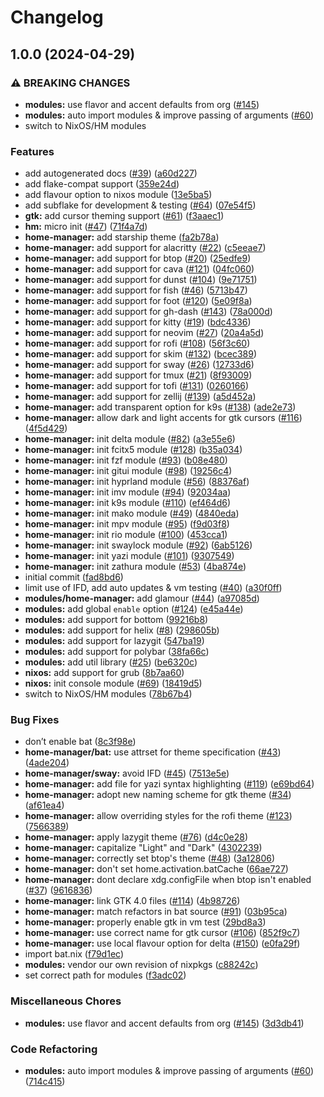# Changelog

## 1.0.0 (2024-04-29)


### ⚠ BREAKING CHANGES

* **modules:** use flavor and accent defaults from org ([#145](https://github.com/CaptainEureka/nix/issues/145))
* **modules:** auto import modules & improve passing of arguments ([#60](https://github.com/CaptainEureka/nix/issues/60))
* switch to NixOS/HM modules

### Features

* add autogenerated docs ([#39](https://github.com/CaptainEureka/nix/issues/39)) ([a60d227](https://github.com/CaptainEureka/nix/commit/a60d2276228066c597cfb8e6d40053281958ab59))
* add flake-compat support ([359e24d](https://github.com/CaptainEureka/nix/commit/359e24de7d4112e53c1130a3061112e31fbf7b4e))
* add flavour option to nixos module ([13e5ba5](https://github.com/CaptainEureka/nix/commit/13e5ba50206c2d709a91cac5106086597dcaabe2))
* add subflake for development & testing ([#64](https://github.com/CaptainEureka/nix/issues/64)) ([07e54f5](https://github.com/CaptainEureka/nix/commit/07e54f5b3c84885d2fef13e6959117aa29346322))
* **gtk:** add cursor theming support ([#61](https://github.com/CaptainEureka/nix/issues/61)) ([f3aaec1](https://github.com/CaptainEureka/nix/commit/f3aaec142f9b9182cbeaf19b3431574b00817173))
* **hm:** micro init ([#47](https://github.com/CaptainEureka/nix/issues/47)) ([71f4a7d](https://github.com/CaptainEureka/nix/commit/71f4a7d6ffef709c6d4e8d8f229b0f6ac583f0a0))
* **home-manager:** add starship theme ([fa2b78a](https://github.com/CaptainEureka/nix/commit/fa2b78afa3fa49f9d7598007a39f8843ffac04af))
* **home-manager:** add support for alacritty ([#22](https://github.com/CaptainEureka/nix/issues/22)) ([c5eeae7](https://github.com/CaptainEureka/nix/commit/c5eeae703f20176a421fde57e76842cc4f4c453d))
* **home-manager:** add support for btop ([#20](https://github.com/CaptainEureka/nix/issues/20)) ([25edfe9](https://github.com/CaptainEureka/nix/commit/25edfe9641184ef8b53ca3f69c28433e784fa4e1))
* **home-manager:** add support for cava ([#121](https://github.com/CaptainEureka/nix/issues/121)) ([04fc060](https://github.com/CaptainEureka/nix/commit/04fc0602347a43fbbd3c95fa13ec2765bb82ec3b))
* **home-manager:** add support for dunst ([#104](https://github.com/CaptainEureka/nix/issues/104)) ([9e71751](https://github.com/CaptainEureka/nix/commit/9e71751d6676cdf10ba2be93039bee9413ca36d7))
* **home-manager:** add support for fish ([#46](https://github.com/CaptainEureka/nix/issues/46)) ([5713b47](https://github.com/CaptainEureka/nix/commit/5713b478b10c5ef703fd921d96ca6a3057c457b5))
* **home-manager:** add support for foot ([#120](https://github.com/CaptainEureka/nix/issues/120)) ([5e09f8a](https://github.com/CaptainEureka/nix/commit/5e09f8a293808c456045b8a33413a05ee6289b94))
* **home-manager:** add support for gh-dash ([#143](https://github.com/CaptainEureka/nix/issues/143)) ([78a000d](https://github.com/CaptainEureka/nix/commit/78a000d06c975d0c9214c65da1957113f71f33c1))
* **home-manager:** add support for kitty ([#19](https://github.com/CaptainEureka/nix/issues/19)) ([bdc4336](https://github.com/CaptainEureka/nix/commit/bdc4336b37a1c261307fab6e349c816249c43abe))
* **home-manager:** add support for neovim ([#27](https://github.com/CaptainEureka/nix/issues/27)) ([20a4a5d](https://github.com/CaptainEureka/nix/commit/20a4a5d3f29a18154514ef6af319bb084cbd5d18))
* **home-manager:** add support for rofi ([#108](https://github.com/CaptainEureka/nix/issues/108)) ([56f3c60](https://github.com/CaptainEureka/nix/commit/56f3c604a80ca8efe37b7ffb7e09d384c464bfa7))
* **home-manager:** add support for skim ([#132](https://github.com/CaptainEureka/nix/issues/132)) ([bcec389](https://github.com/CaptainEureka/nix/commit/bcec389351ade7e78cd1fe428a156cd6490b3458))
* **home-manager:** add support for sway ([#26](https://github.com/CaptainEureka/nix/issues/26)) ([12733d6](https://github.com/CaptainEureka/nix/commit/12733d64c3c5e79d777dff3f0f908ab0e39f7082))
* **home-manager:** add support for tmux ([#21](https://github.com/CaptainEureka/nix/issues/21)) ([8f93009](https://github.com/CaptainEureka/nix/commit/8f930092e54438b5a1bea1126966926a4ff06500))
* **home-manager:** add support for tofi ([#131](https://github.com/CaptainEureka/nix/issues/131)) ([0260166](https://github.com/CaptainEureka/nix/commit/02601660436ef33a907178420cb35fffa27c66d8))
* **home-manager:** add support for zellij ([#139](https://github.com/CaptainEureka/nix/issues/139)) ([a5d452a](https://github.com/CaptainEureka/nix/commit/a5d452a200dbc9844a0305237d1b799ee08be024))
* **home-manager:** add transparent option for k9s ([#138](https://github.com/CaptainEureka/nix/issues/138)) ([ade2e73](https://github.com/CaptainEureka/nix/commit/ade2e737d6b8157f4c426ae7299dc78356c5bc92))
* **home-manager:** allow dark and light accents for gtk cursors ([#116](https://github.com/CaptainEureka/nix/issues/116)) ([4f5d429](https://github.com/CaptainEureka/nix/commit/4f5d42994c7c295b3833db1de6210196b2c586d8))
* **home-manager:** init delta module ([#82](https://github.com/CaptainEureka/nix/issues/82)) ([a3e55e6](https://github.com/CaptainEureka/nix/commit/a3e55e6533a7a815788e24d3d8b1bf6f85d5b592))
* **home-manager:** init fcitx5 module ([#128](https://github.com/CaptainEureka/nix/issues/128)) ([b35a034](https://github.com/CaptainEureka/nix/commit/b35a03410d6034d32a7576d240d1347e2241c79d))
* **home-manager:** init fzf module ([#93](https://github.com/CaptainEureka/nix/issues/93)) ([b08e480](https://github.com/CaptainEureka/nix/commit/b08e4805e37d37892e70218d70370bc84d4f27f4))
* **home-manager:** init gitui module ([#98](https://github.com/CaptainEureka/nix/issues/98)) ([19256c4](https://github.com/CaptainEureka/nix/commit/19256c4539b26074301cc1e28ee4844cd7e54ac1))
* **home-manager:** init hyprland module ([#56](https://github.com/CaptainEureka/nix/issues/56)) ([88376af](https://github.com/CaptainEureka/nix/commit/88376af32e22a916ccd49adfef8615fec3e00eac))
* **home-manager:** init imv module ([#94](https://github.com/CaptainEureka/nix/issues/94)) ([92034aa](https://github.com/CaptainEureka/nix/commit/92034aab312607e818ff66f4572f7085994498d7))
* **home-manager:** init k9s module ([#110](https://github.com/CaptainEureka/nix/issues/110)) ([ef464d6](https://github.com/CaptainEureka/nix/commit/ef464d6dedebda5c9a96db2e451c86f813e7c868))
* **home-manager:** init mako module ([#49](https://github.com/CaptainEureka/nix/issues/49)) ([4840eda](https://github.com/CaptainEureka/nix/commit/4840eda13e86a940d7c9a08e739629ee20aa95c2))
* **home-manager:** init mpv module ([#95](https://github.com/CaptainEureka/nix/issues/95)) ([f9d03f8](https://github.com/CaptainEureka/nix/commit/f9d03f81f912db993555709ace3f440f3139b36a))
* **home-manager:** init rio module ([#100](https://github.com/CaptainEureka/nix/issues/100)) ([453cca1](https://github.com/CaptainEureka/nix/commit/453cca1f229d63728d2c49adec08bd80d08251f1))
* **home-manager:** init swaylock module ([#92](https://github.com/CaptainEureka/nix/issues/92)) ([6ab5126](https://github.com/CaptainEureka/nix/commit/6ab5126dbe51e4967ff19cf6b916c32f24cdb172))
* **home-manager:** init yazi module ([#101](https://github.com/CaptainEureka/nix/issues/101)) ([9307549](https://github.com/CaptainEureka/nix/commit/930754919d6bc5ac87e5091a317e674e6290e85f))
* **home-manager:** init zathura module ([#53](https://github.com/CaptainEureka/nix/issues/53)) ([4ba874e](https://github.com/CaptainEureka/nix/commit/4ba874eaa973c4266994ccba4992ef5fee91bef7))
* initial commit ([fad8bd6](https://github.com/CaptainEureka/nix/commit/fad8bd63ef3daa02886613623d46d72dc77b0be7))
* limit use of IFD, add auto updates & vm testing ([#40](https://github.com/CaptainEureka/nix/issues/40)) ([a30f0ff](https://github.com/CaptainEureka/nix/commit/a30f0ff077a5fc3739c4630b6cc128d7296a8fc6))
* **modules/home-manager:** add glamour ([#44](https://github.com/CaptainEureka/nix/issues/44)) ([a97085d](https://github.com/CaptainEureka/nix/commit/a97085d28b9e4b92f08dccf83087e5133dfbc079))
* **modules:** add global `enable` option ([#124](https://github.com/CaptainEureka/nix/issues/124)) ([e45a44e](https://github.com/CaptainEureka/nix/commit/e45a44e26e9a9b15525a67d782e2d3c1ca04dff8))
* **modules:** add support for bottom ([99216b8](https://github.com/CaptainEureka/nix/commit/99216b897b261e1fb509a55d8c872c6adc63463f))
* **modules:** add support for helix ([#8](https://github.com/CaptainEureka/nix/issues/8)) ([298605b](https://github.com/CaptainEureka/nix/commit/298605b31eebb38e73a9bc5685b28ce1d318b2c8))
* **modules:** add support for lazygit ([547ba19](https://github.com/CaptainEureka/nix/commit/547ba1984cf53ec7be5c7096fc34f34a64801a67))
* **modules:** add support for polybar ([38fa66c](https://github.com/CaptainEureka/nix/commit/38fa66cba9a87fac84ce5d0999d9004c4ef5fe5d))
* **modules:** add util library ([#25](https://github.com/CaptainEureka/nix/issues/25)) ([be6320c](https://github.com/CaptainEureka/nix/commit/be6320c4b16bc9ee8ee3e81e07bb7257ebef9063))
* **nixos:** add support for grub ([8b7aa60](https://github.com/CaptainEureka/nix/commit/8b7aa60e3f0b98c9c90d124411df436a84eb65bb))
* **nixos:** init console module ([#69](https://github.com/CaptainEureka/nix/issues/69)) ([18419d5](https://github.com/CaptainEureka/nix/commit/18419d5a1153a87efa24834879fc54a5b3b27c5f))
* switch to NixOS/HM modules ([78b67b4](https://github.com/CaptainEureka/nix/commit/78b67b490d763c7d54556215ab57bafa5793b3cc))


### Bug Fixes

* don’t enable bat ([8c3f98e](https://github.com/CaptainEureka/nix/commit/8c3f98e64c7fedb3114df7ba4000700215e2968c))
* **home-manager/bat:** use attrset for theme specification ([#43](https://github.com/CaptainEureka/nix/issues/43)) ([4ade204](https://github.com/CaptainEureka/nix/commit/4ade2040125e692e90204a073a07a6c7f3063ded))
* **home-manager/sway:** avoid IFD ([#45](https://github.com/CaptainEureka/nix/issues/45)) ([7513e5e](https://github.com/CaptainEureka/nix/commit/7513e5edf8c2ab2485260049ce8c03ac9f6ca2f7))
* **home-manager:** add file for yazi syntax highlighting ([#119](https://github.com/CaptainEureka/nix/issues/119)) ([e69bd64](https://github.com/CaptainEureka/nix/commit/e69bd64bac2ec01fbecf01078e010a433676d4b0))
* **home-manager:** adopt new naming scheme for gtk theme ([#34](https://github.com/CaptainEureka/nix/issues/34)) ([af61ea4](https://github.com/CaptainEureka/nix/commit/af61ea49d04afbe33c3dcd51b9590e10c1f26378))
* **home-manager:** allow overriding styles for the rofi theme ([#123](https://github.com/CaptainEureka/nix/issues/123)) ([7566389](https://github.com/CaptainEureka/nix/commit/75663896d0c16cd59d567f21f091b1c9338d7118))
* **home-manager:** apply lazygit theme ([#76](https://github.com/CaptainEureka/nix/issues/76)) ([d4c0e28](https://github.com/CaptainEureka/nix/commit/d4c0e280e4cb4950c3ec6593db6c472931e937d5))
* **home-manager:** capitalize "Light" and "Dark" ([4302239](https://github.com/CaptainEureka/nix/commit/430223932eaf0c3b0fbd578f591fc02f6b17fd29))
* **home-manager:** correctly set btop's theme ([#48](https://github.com/CaptainEureka/nix/issues/48)) ([3a12806](https://github.com/CaptainEureka/nix/commit/3a12806a377fd146a5784b3c004b5b06513b8fb5))
* **home-manager:** don't set home.activation.batCache ([66ae727](https://github.com/CaptainEureka/nix/commit/66ae7277106f544eab1e6d23fe2244bc4b731dcc))
* **home-manager:** dont declare xdg.configFile when btop isn't enabled ([#37](https://github.com/CaptainEureka/nix/issues/37)) ([9616836](https://github.com/CaptainEureka/nix/commit/9616836d656f34178e2adac1bc2af95ad3952e50))
* **home-manager:** link GTK 4.0 files ([#114](https://github.com/CaptainEureka/nix/issues/114)) ([4b98726](https://github.com/CaptainEureka/nix/commit/4b98726102678d880c4f7097bc55d8fc1df3f594))
* **home-manager:** match refactors in bat source ([#91](https://github.com/CaptainEureka/nix/issues/91)) ([03b95ca](https://github.com/CaptainEureka/nix/commit/03b95cad3bbeb9913db6d89dc3f4fccc6c8fcbd4))
* **home-manager:** properly enable gtk in vm test ([29bd8a3](https://github.com/CaptainEureka/nix/commit/29bd8a3bda02434bf6ee3edf9ea6edd360a9ce17))
* **home-manager:** use correct name for gtk cursor ([#106](https://github.com/CaptainEureka/nix/issues/106)) ([852f9c7](https://github.com/CaptainEureka/nix/commit/852f9c7ddadf5197e286cb3d128d0e498af8913a))
* **home-manager:** use local flavour option for delta ([#150](https://github.com/CaptainEureka/nix/issues/150)) ([e0fa29f](https://github.com/CaptainEureka/nix/commit/e0fa29f9f79cdbb5083327705347030142333b56))
* import bat.nix ([f79d1ec](https://github.com/CaptainEureka/nix/commit/f79d1ecee99d867dcad6e2a4450db0265338cf00))
* **modules:** vendor our own revision of nixpkgs ([c88242c](https://github.com/CaptainEureka/nix/commit/c88242c4fa240ddd5bb9c38dccd4d48cd142f511))
* set correct path for modules ([f3adc02](https://github.com/CaptainEureka/nix/commit/f3adc020b5e340cd34df5804b47a6260d5940700))


### Miscellaneous Chores

* **modules:** use flavor and accent defaults from org ([#145](https://github.com/CaptainEureka/nix/issues/145)) ([3d3db41](https://github.com/CaptainEureka/nix/commit/3d3db414f3eae3dd10ab6bcbc71f632aa7ac1b5d))


### Code Refactoring

* **modules:** auto import modules & improve passing of arguments ([#60](https://github.com/CaptainEureka/nix/issues/60)) ([714c415](https://github.com/CaptainEureka/nix/commit/714c4155063279d457b4d0ab15144d3cda15bbf1))
